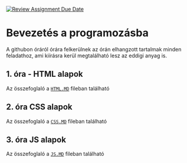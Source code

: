 [![Review Assignment Due Date](https://classroom.github.com/assets/deadline-readme-button-22041afd0340ce965d47ae6ef1cefeee28c7c493a6346c4f15d667ab976d596c.svg)](https://classroom.github.com/a/RWMQfHHE)
# Bevezetés a programozásba

A githubon óráról órára felkerülnek az órán elhangzott tartalmak minden feladathoz, ami kiírásra kerül megtalálható lesz az eddigi anyag is.

## 1. óra - HTML alapok

Az összefoglaló a [`HTML.MD`](HTML.md) fileban található

## 2. óra CSS alapok

Az összefoglaló a [`CSS.MD`](CSS.md) fileban található

## 3. óra JS alapok

Az összefoglaló a [`JS.MD`](JS.md) fileban található

